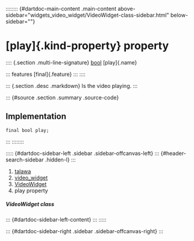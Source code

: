 :::::::: {#dartdoc-main-content .main-content above-sidebar="widgets_video_widget/VideoWidget-class-sidebar.html" below-sidebar=""}
<div>

# [play]{.kind-property} property

</div>

:::: {.section .multi-line-signature}
[bool](https://api.flutter.dev/flutter/dart-core/bool-class.html)
[play]{.name}

::: features
[final]{.feature}
:::
::::

::: {.section .desc .markdown}
Is the video playing.
:::

::: {#source .section .summary .source-code}
## Implementation

``` language-dart
final bool play;
```
:::
::::::::

::::: {#dartdoc-sidebar-left .sidebar .sidebar-offcanvas-left}
::: {#header-search-sidebar .hidden-l}
:::

1.  [talawa](../../index.html)
2.  [video_widget](../../widgets_video_widget/)
3.  [VideoWidget](../../widgets_video_widget/VideoWidget-class.html)
4.  play property

##### VideoWidget class

::: {#dartdoc-sidebar-left-content}
:::
:::::

::: {#dartdoc-sidebar-right .sidebar .sidebar-offcanvas-right}
:::
